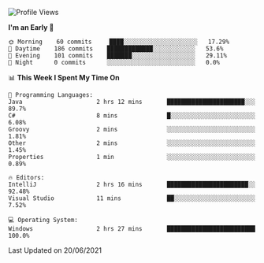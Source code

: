 <!--START_SECTION:waka-->
![Profile Views](http://img.shields.io/badge/Profile%20Views-0-blue)

**I'm an Early 🐤** 

```text
🌞 Morning    60 commits     ████░░░░░░░░░░░░░░░░░░░░░   17.29% 
🌆 Daytime    186 commits    █████████████░░░░░░░░░░░░   53.6% 
🌃 Evening    101 commits    ███████░░░░░░░░░░░░░░░░░░   29.11% 
🌙 Night      0 commits      ░░░░░░░░░░░░░░░░░░░░░░░░░   0.0%

```


📊 **This Week I Spent My Time On** 

```text
💬 Programming Languages: 
Java                     2 hrs 12 mins       ██████████████████████░░░   89.7% 
C#                       8 mins              █░░░░░░░░░░░░░░░░░░░░░░░░   6.08% 
Groovy                   2 mins              ░░░░░░░░░░░░░░░░░░░░░░░░░   1.81% 
Other                    2 mins              ░░░░░░░░░░░░░░░░░░░░░░░░░   1.45% 
Properties               1 min               ░░░░░░░░░░░░░░░░░░░░░░░░░   0.89%

🔥 Editors: 
IntelliJ                 2 hrs 16 mins       ███████████████████████░░   92.48% 
Visual Studio            11 mins             ██░░░░░░░░░░░░░░░░░░░░░░░   7.52%

💻 Operating System: 
Windows                  2 hrs 27 mins       █████████████████████████   100.0%

```


 Last Updated on 20/06/2021
<!--END_SECTION:waka-->
